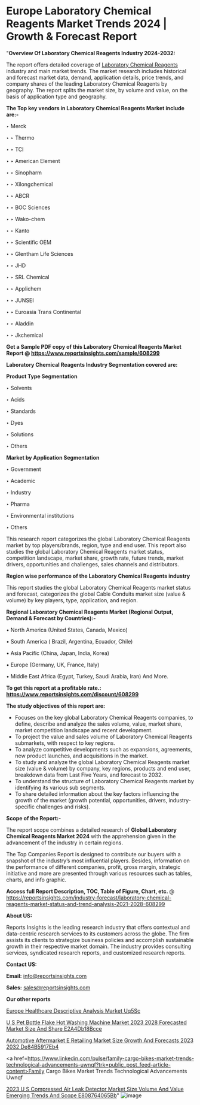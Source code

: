 # Europe Laboratory Chemical Reagents Market Trends 2024 | Growth & Forecast Report

"<strong>Overview Of Laboratory Chemical Reagents Industry 2024-2032:</strong>

The report offers detailed coverage of <a href=https://www.reportsinsights.com/sample/608299>Laboratory Chemical Reagents</a> industry and main market trends. The market research includes historical and forecast market data, demand, application details, price trends, and company shares of the leading Laboratory Chemical Reagents by geography. The report splits the market size, by volume and value, on the basis of application type and geography.

<strong>The Top key vendors in Laboratory Chemical Reagents Market include are:- </strong>

‣ Merck

‣ 
‣ Thermo

‣ 
‣ TCI

‣ 
‣ American Element

‣ 
‣ Sinopharm

‣ 
‣ Xilongchemical

‣ 
‣ ABCR

‣ 
‣ BOC Sciences

‣ 
‣ Wako-chem

‣ 
‣ Kanto

‣ 
‣ Scientific OEM

‣ 
‣ Glentham Life Sciences

‣ 
‣ JHD

‣ 
‣ SRL Chemical

‣ 
‣ Applichem

‣ 
‣ JUNSEI

‣ 
‣ Euroasia Trans Continental

‣ 
‣ Aladdin

‣ 
‣ Jkchemical

<strong>Get a Sample PDF copy of this Laboratory Chemical Reagents Market Report </strong><strong>@ <a href=https://www.reportsinsights.com/sample/608299 style=color:#0000ff;>https://www.reportsinsights.com/sample/608299</a> </strong>

<strong>Laboratory Chemical Reagents Industry Segmentation covered are:</strong>

<strong>Product Type Segmentation</strong>

‣    Solvents

‣ Acids

‣ Standards

‣ Dyes

‣ Solutions

‣ Others

<strong>Market by Application Segmentation</strong>

‣   Government

‣ Academic

‣ Industry

‣ Pharma

‣ Environmental institutions

‣ Others

This research report categorizes the global Laboratory Chemical Reagents market by top players/brands, region, type and end user. This report also studies the global Laboratory Chemical Reagents market status, competition landscape, market share, growth rate, future trends, market drivers, opportunities and challenges, sales channels and distributors.

<strong>Region wise performance of the Laboratory Chemical Reagents industry</strong><strong> </strong>

This report studies the global Laboratory Chemical Reagents market status and forecast, categorizes the global Cable Conduits market size (value &amp; volume) by key players, type, application, and region. 

<strong>Regional Laboratory Chemical Reagents Market (Regional Output, Demand &amp; Forecast by Countries):-</strong>

• North America (United States, Canada, Mexico)

• South America ( Brazil, Argentina, Ecuador, Chile)

• Asia Pacific (China, Japan, India, Korea)

• Europe (Germany, UK, France, Italy)

• Middle East Africa (Egypt, Turkey, Saudi Arabia, Iran) And More.

<strong>To get this report at a profitable rate.: <a href=https://www.reportsinsights.com/discount/608299 style=color:#0000ff;>https://www.reportsinsights.com/discount/608299</a></strong>

<strong>The study objectives of this report are:</strong>
<ul>
  <li>Focuses on the key global Laboratory Chemical Reagents companies, to define, describe and analyze the sales volume, value, market share, market competition landscape and recent development.</li>
  <li>To project the value and sales volume of Laboratory Chemical Reagents submarkets, with respect to key regions.</li>
  <li>To analyze competitive developments such as expansions, agreements, new product launches, and acquisitions in the market.</li>
  <li>To study and analyze the global Laboratory Chemical Reagents market size (value &amp; volume) by company, key regions, products and end user, breakdown data from Last Five Years, and forecast to 2032.</li>
  <li>To understand the structure of Laboratory Chemical Reagents market by identifying its various sub segments.</li>
  <li>To share detailed information about the key factors influencing the growth of the market (growth potential, opportunities, drivers, industry-specific challenges and risks).</li>
</ul>
<strong>Scope of the Report:-</strong><strong> </strong>

The report scope combines a detailed research of <strong>Global Laboratory Chemical Reagents Market 2024 </strong>with the apprehension given in the advancement of the industry in certain regions.

The Top Companies Report is designed to contribute our buyers with a snapshot of the industry’s most influential players. Besides, information on the performance of different companies, profit, gross margin, strategic initiative and more are presented through various resources such as tables, charts, and info graphic.

<strong>Access full Report Description, TOC, Table of Figure, Chart, etc. </strong>@   <a href=https://reportsinsights.com/industry-forecast/laboratory-chemical-reagents-market-status-and-trend-analysis-2021-2028-608299 style=color:#0000ff;>https://reportsinsights.com/industry-forecast/laboratory-chemical-reagents-market-status-and-trend-analysis-2021-2028-608299</a>

<strong>About US:</strong>

Reports Insights is the leading research industry that offers contextual and data-centric research services to its customers across the globe. The firm assists its clients to strategize business policies and accomplish sustainable growth in their respective market domain. The industry provides consulting services, syndicated research reports, and customized research reports.

<strong>Contact US:</strong>

<p class=""""><b>Email:</b> <a href=mailto:info@reportsinsights.com>info@reportsinsights.com</a></p>
<p class=""""><b>Sales:</b> <a href=mailto:sales@reportsinsights.com>sales@reportsinsights.com</a></p>

<strong>Our other reports</strong>

<a href=https://www.linkedin.com/pulse/europe-healthcare-descriptive-analysis-market-uq5sc/>Europe Healthcare Descriptive Analysis Market Uq5Sc</a>

<a href=https://medium.com/@shindeaaswini6/u-s-pet-bottle-flake-hot-washing-machine-market-2023-2028-forecasted-market-size-and-share-e2a4db18bcce>U S Pet Bottle Flake Hot Washing Machine Market 2023 2028 Forecasted Market Size And Share E2A4Db18Bcce</a>

<a href=https://medium.com/@reportinsights.ja/automotive-aftermarket-e-retailing-market-size-growth-and-forecasts-2023-2032-de84b5917eb4>Automotive Aftermarket E Retailing Market Size Growth And Forecasts 2023 2032 De84B5917Eb4</a>

<a href=https://www.linkedin.com/pulse/family-cargo-bikes-market-trends-technological-advancements-uwnqf?trk=public_post_feed-article-content>Family Cargo Bikes Market Trends Technological Advancements Uwnqf</a>

<a href=https://medium.com/@nadeemkazi0003/2023-u-s-compressed-air-leak-detector-market-size-volume-and-value-emerging-trends-and-scope-e808764065bb>2023 U S Compressed Air Leak Detector Market Size Volume And Value Emerging Trends And Scope E808764065Bb</a>"
![image](https://github.com/Reportsinsights123/RIgrowth/assets/158415881/798f0de1-d27e-46fc-aef2-5b11f856d7d8)

